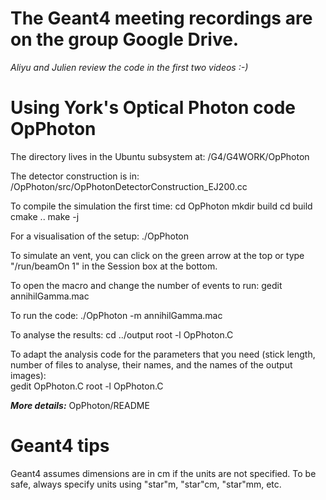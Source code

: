 # The Geant4 meeting recordings are on the group Google Drive.

*Aliyu and Julien review the code in the first two videos :-)*

# Using York's Optical Photon code OpPhoton

The directory lives in the Ubuntu subsystem at:
      /G4/G4WORK/OpPhoton

The detector construction is in:
      /OpPhoton/src/OpPhotonDetectorConstruction_EJ200.cc

To compile the simulation the first time:
        cd OpPhoton
        mkdir build
        cd build
        cmake ..
        make -j
      
For a visualisation of the setup:
        ./OpPhoton
      
To simulate an vent, you can click on the green arrow at the top or type "/run/beamOn 1" in the Session box at the bottom.
 
To open the macro and change the number of events to run:
        gedit annihilGamma.mac
        
To run the code:
        ./OpPhoton -m annihilGamma.mac
        
To analyse the results:
        cd ../output
        root -l OpPhoton.C
        
To adapt the analysis code for the parameters that you need (stick length, number of files to analyse, their names,  and the names of the output images):  
        gedit OpPhoton.C
        root -l OpPhoton.C
  

***More details:*** OpPhoton/README

# Geant4 tips

Geant4 assumes dimensions are in cm if the units are not specified. To be safe, always specify units using "star"m, "star"cm, "star"mm, etc.
